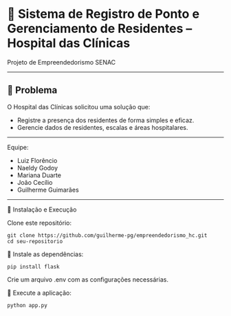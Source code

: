 # 🏥 Sistema de Registro de Ponto e Gerenciamento de Residentes – Hospital das Clínicas

Projeto de Empreendedorismo SENAC

---

## 🧩 Problema

O Hospital das Clínicas solicitou uma solução que:

- Registre a presença dos residentes de forma simples e eficaz.
- Gerencie dados de residentes, escalas e áreas hospitalares.

---

Equipe:
* Luiz Florêncio
* Naeldy Godoy
* Mariana Duarte
* João Cecílio
* Guilherme Guimarães

---

🔧 Instalação e Execução

Clone este repositório:
```
git clone https://github.com/guilherme-pg/empreendedorismo_hc.git
cd seu-repositorio
```

🔧 Instale as dependências:

```
pip install flask
```

Crie um arquivo .env com as configurações necessárias.

🔧 Execute a aplicação:

```
python app.py
```
